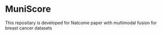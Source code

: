 # MuniScore
This repositary is developed for Natcome paper with multimodal fusion for breast cancer datasets
